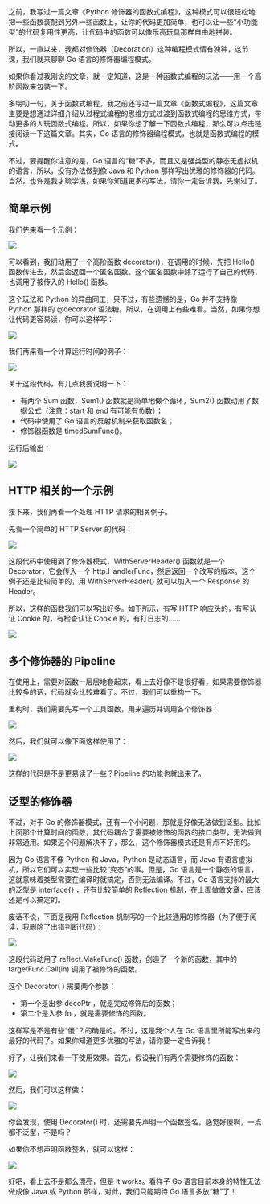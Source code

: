 之前，我写过一篇文章《Python 修饰器的函数式编程》，这种模式可以很轻松地把一些函数装配到另外一些函数上，让你的代码更加简单，也可以让一些“小功能型”的代码复用性更高，让代码中的函数可以像乐高玩具那样自由地拼装。

所以，一直以来，我都对修饰器（Decoration）这种编程模式情有独钟，这节课，我们就来聊聊 Go 语言的修饰器编程模式。

如果你看过我刚说的文章，就一定知道，这是一种函数式编程的玩法——用一个高阶函数来包装一下。

多唠叨一句，关于函数式编程，我之前还写过一篇文章《函数式编程》，这篇文章主要是想通过详细介绍从过程式编程的思维方式过渡到函数式编程的思维方式，带动更多的人玩函数式编程。所以，如果你想了解一下函数式编程，那么可以点击链接阅读一下这篇文章。其实，Go 语言的修饰器编程模式，也就是函数式编程的模式。

不过，要提醒你注意的是，Go 语言的“糖”不多，而且又是强类型的静态无虚拟机的语言，所以，没有办法做到像 Java 和 Python 那样写出优雅的修饰器的代码。当然，也许是我才疏学浅，如果你知道更多的写法，请你一定告诉我。先谢过了。

## 简单示例

我们先来看一个示例：

![](../../../statics/images/stack/golang/program-mode/modifier_files/1.jpg)

可以看到，我们动用了一个高阶函数 decorator()，在调用的时候，先把 Hello() 函数传进去，然后会返回一个匿名函数。这个匿名函数中除了运行了自己的代码，也调用了被传入的 Hello() 函数。

这个玩法和 Python 的异曲同工，只不过，有些遗憾的是，Go 并不支持像 Python 那样的 @decorator 语法糖。所以，在调用上有些难看。当然，如果你想让代码更容易读，你可以这样写：

![](../../../statics/images/stack/golang/program-mode/modifier_files/2.jpg)

我们再来看一个计算运行时间的例子：

![](../../../statics/images/stack/golang/program-mode/modifier_files/3.jpg)

关于这段代码，有几点我要说明一下：

- 有两个 Sum 函数，Sum1() 函数就是简单地做个循环，Sum2() 函数动用了数据公式（注意：start 和 end 有可能有负数）；
- 代码中使用了 Go 语言的反射机制来获取函数名；
- 修饰器函数是 timedSumFunc()。

运行后输出：

![](../../../statics/images/stack/golang/program-mode/modifier_files/4.jpg)

## HTTP 相关的一个示例

接下来，我们再看一个处理 HTTP 请求的相关例子。

先看一个简单的 HTTP Server 的代码：

![](../../../statics/images/stack/golang/program-mode/modifier_files/5.jpg)

这段代码中使用到了修饰器模式，WithServerHeader() 函数就是一个 Decorator，它会传入一个 http.HandlerFunc，然后返回一个改写的版本。这个例子还是比较简单的，用 WithServerHeader() 就可以加入一个 Response 的 Header。

所以，这样的函数我们可以写出好多。如下所示，有写 HTTP 响应头的，有写认证 Cookie 的，有检查认证 Cookie 的，有打日志的……

![](../../../statics/images/stack/golang/program-mode/modifier_files/6.jpg)

## 多个修饰器的 Pipeline

在使用上，需要对函数一层层地套起来，看上去好像不是很好看，如果需要修饰器比较多的话，代码就会比较难看了。不过，我们可以重构一下。

重构时，我们需要先写一个工具函数，用来遍历并调用各个修饰器：

![](../../../statics/images/stack/golang/program-mode/modifier_files/7.jpg)

然后，我们就可以像下面这样使用了：

![](../../../statics/images/stack/golang/program-mode/modifier_files/8.jpg)

这样的代码是不是更易读了一些？Pipeline 的功能也就出来了。

## 泛型的修饰器

不过，对于 Go 的修饰器模式，还有一个小问题，那就是好像无法做到泛型。比如上面那个计算时间的函数，其代码耦合了需要被修饰的函数的接口类型，无法做到非常通用。如果这个问题解决不了，那么，这个修饰器模式还是有点不好用的。

因为 Go 语言不像 Python 和 Java，Python 是动态语言，而 Java 有语言虚拟机，所以它们可以实现一些比较“变态”的事。但是，Go 语言是一个静态的语言，这就意味着类型需要在编译时就搞定，否则无法编译。不过，Go 语言支持的最大的泛型是 interface{} ，还有比较简单的 Reflection 机制，在上面做做文章，应该还是可以搞定的。

废话不说，下面是我用 Reflection 机制写的一个比较通用的修饰器（为了便于阅读，我删除了出错判断代码）：

![](../../../statics/images/stack/golang/program-mode/modifier_files/9.jpg)

这段代码动用了 reflect.MakeFunc() 函数，创造了一个新的函数，其中的 targetFunc.Call(in) 调用了被修饰的函数。

这个 Decorator( ) 需要两个参数：

- 第一个是出参 decoPtr ，就是完成修饰后的函数；
- 第二个是入参 fn ，就是需要修饰的函数。

这样写是不是有些“傻”？的确是的。不过，这是我个人在 Go 语言里所能写出来的最好的代码了。如果你知道更多优雅的写法，请你要一定告诉我！

好了，让我们来看一下使用效果。首先，假设我们有两个需要修饰的函数：

![](../../../statics/images/stack/golang/program-mode/modifier_files/10.jpg)

然后，我们可以这样做：

![](../../../statics/images/stack/golang/program-mode/modifier_files/11.jpg)

你会发现，使用 Decorator() 时，还需要先声明一个函数签名，感觉好傻啊，一点都不泛型，不是吗？

如果你不想声明函数签名，就可以这样：

![](../../../statics/images/stack/golang/program-mode/modifier_files/12.jpg)

好吧，看上去不是那么漂亮，但是 it works。看样子 Go 语言目前本身的特性无法做成像 Java 或 Python 那样，对此，我们只能期待 Go 语言多放“糖”了！